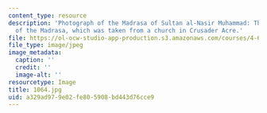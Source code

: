 ```yaml
---
content_type: resource
description: 'Photograph of the Madrasa of Sultan al-Nasir Muhammad: The Gothic Portal
  of the Madrasa, which was taken from a church in Crusader Acre.'
file: https://ol-ocw-studio-app-production.s3.amazonaws.com/courses/4-615-the-architecture-of-cairo-spring-2002/a329ad979e02fe805908bd443d76cce9_1064.jpg
file_type: image/jpeg
image_metadata:
  caption: ''
  credit: ''
  image-alt: ''
resourcetype: Image
title: 1064.jpg
uid: a329ad97-9e02-fe80-5908-bd443d76cce9
---
```

